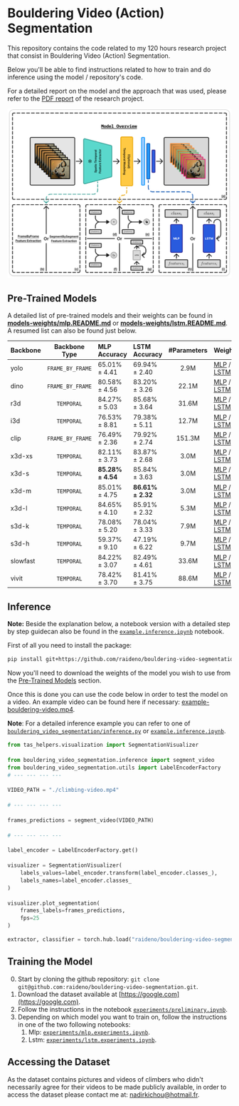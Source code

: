 # Bouldering Video (Action) Segmentation

This repository contains the code related to my 120 hours research project that consist in Bouldering Video (Action) Segmentation.

Below you'll be able to find instructions related to how to train and do inference using the model / repository's code.

For a detailed report on the model and the approach that was used, please refer to the [PDF report](https://google.com) of the research project.

![model-overview](assets/figures/model-overview-with-background.png)

## Pre-Trained Models

A detailed list of pre-trained models and their weights can be found in **[models-weights/mlp.README.md](models-weights/mlp.README.md)** or **[models-weights/lstm.README.md](models-weights/lstm.README.md)**. A resumed list can also be found just below.

| Backbone |  Backbone Type   | MLP Accuracy      | LSTM Accuracy     | #Parameters | Weights                                                                         |
| :------- | :--------------: | :---------------- | :---------------- | :---------: | ------------------------------------------------------------------------------- |
| yolo     | `FRAME_BY_FRAME` | 65.01% ± 4.41     | 69.94% ± 2.40     |    2.9M     | [MLP](models-weights/mlp.yolo.pt) / [LSTM](models-weights/lstm.yolo.pt)         |
| dino     | `FRAME_BY_FRAME` | 80.58% ± 4.56     | 83.20% ± 3.26     |    22.1M    | [MLP](models-weights/mlp.dino.pt) / [LSTM](models-weights/lstm.dino.pt)         |
| r3d      |    `TEMPORAL`    | 84.27% ± 5.03     | 85.68% ± 3.64     |    31.6M    | [MLP](models-weights/mlp.r3d.pt) / [LSTM](models-weights/lstm.r3d.pt)           |
| i3d      |    `TEMPORAL`    | 76.53% ± 8.81     | 79.38% ± 5.11     |    12.7M    | [MLP](models-weights/mlp.i3d.pt) / [LSTM](models-weights/lstm.i3d.pt)           |
| clip     | `FRAME_BY_FRAME` | 76.49% ± 2.36     | 79.92% ± 2.74     |   151.3M    | [MLP](models-weights/mlp.clip.pt) / [LSTM](models-weights/lstm.clip.pt)         |
| x3d-xs   |    `TEMPORAL`    | 82.11% ± 3.73     | 83.87% ± 2.68     |    3.0M     | [MLP](models-weights/mlp.x3d-xs.pt) / [LSTM](models-weights/lstm.x3d-xs.pt)     |
| x3d-s    |    `TEMPORAL`    | **85.28% ± 4.54** | 85.84% ± 3.63     |    3.0M     | [MLP](models-weights/mlp.x3d-s.pt) / [LSTM](models-weights/lstm.x3d-s.pt)       |
| x3d-m    |    `TEMPORAL`    | 85.01% ± 4.75     | **86.61% ± 2.32** |    3.0M     | [MLP](models-weights/mlp.x3d-m.pt) / [LSTM](models-weights/lstm.x3d-m.pt)       |
| x3d-l    |    `TEMPORAL`    | 84.65% ± 4.10     | 85.91% ± 2.32     |    5.3M     | [MLP](models-weights/mlp.x3d-l.pt) / [LSTM](models-weights/lstm.x3d-l.pt)       |
| s3d-k    |    `TEMPORAL`    | 78.08% ± 5.20     | 78.04% ± 3.33     |    7.9M     | [MLP](models-weights/mlp.s3d-k.pt) / [LSTM](models-weights/lstm.s3d-k.pt)       |
| s3d-h    |    `TEMPORAL`    | 59.37% ± 9.10     | 47.19% ± 6.22     |    9.7M     | [MLP](models-weights/mlp.s3d-h.pt) / [LSTM](models-weights/lstm.s3d-h.pt)       |
| slowfast |    `TEMPORAL`    | 84.22% ± 3.07     | 82.49% ± 4.61     |    33.6M    | [MLP](models-weights/mlp.slowfast.pt) / [LSTM](models-weights/lstm.slowfast.pt) |
| vivit    |    `TEMPORAL`    | 78.42% ± 3.70     | 81.41% ± 3.75     |    88.6M    | [MLP](models-weights/mlp.vivit.pt) / [LSTM](models-weights/lstm.vivit.pt)       |

## Inference

**Note:** Beside the explanation below, a notebook version with a detailed step by step guidecan also be found in the [`example.inference.ipynb`](example.inference.ipynb) notebook.

First of all you need to install the package:

```bash
pip install git+https://github.com/raideno/bouldering-video-segmentation.git
```

Now you'll need to download the weights of the model you wish to use from the [Pre-Trained Models](#pretrained-models) section.

Once this is done you can use the code below in order to test the model on a video. An example video can be found here if necessary: [example-bouldering-video.mp4](https://google.com).

**Note**: For a detailed inference example you can refer to one of [`bouldering_video_segmentation/inference.py`](bouldering_video_segmentation/inference.py) or [`example.inference.ipynb`](example.inference.ipynb).

```python
from tas_helpers.visualization import SegmentationVisualizer

from bouldering_video_segmentation.inference import segment_video
from bouldering_video_segmentation.utils import LabelEncoderFactory
# --- --- --- ---

VIDEO_PATH = "./climbing-video.mp4"

# --- --- --- ---

frames_predictions = segment_video(VIDEO_PATH)

# --- --- --- ---

label_encoder = LabelEncoderFactory.get()

visualizer = SegmentationVisualizer(
    labels_values=label_encoder.transform(label_encoder.classes_),
    labels_names=label_encoder.classes_
)

visualizer.plot_segmentation(
    frames_labels=frames_predictions,
    fps=25
)
```

```python
extractor, classifier = torch.hub.load("raideno/bouldering-video-segmentation", "mlp", backbone_name="x3d-xs", pretrained=True)

```

## Training the Model

0. Start by cloning the github repository: `git clone git@github.com:raideno/bouldering-video-segmentation.git`.
1. Download the dataset available at [https://google.com](https://google.com).
2. Follow the instructions in the notebook [`experiments/preliminary.ipynb`](experiments/preliminary.ipynb).
3. Depending on which model you want to train on, follow the instructions in one of the two following notebooks:
   1. Mlp: [`experiments/mlp.experiments.ipynb`](experiments/mlp.experiments.ipynb).
   2. Lstm: [`experiments/lstm.experiments.ipynb`](experiments/lstm.experiments.ipynb).

## Accessing the Dataset

As the dataset contains pictures and videos of climbers who didn't necessarily agree for their videos to be made publicly available, in order to access the dataset please contact me at: [nadirkichou@hotmail.fr](mailto:nadirkichou@hotmail.fr).
